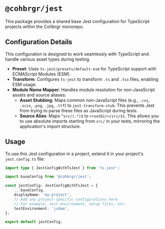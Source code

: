 # `@cohbrgr/jest`

This package provides a shared base Jest configuration for TypeScript projects within the Cohbrgr monorepo.

## Configuration Details

This configuration is designed to work seamlessly with TypeScript and handle various asset types during testing.

- **Preset**: Uses `ts-jest/presets/default-esm` for TypeScript support with ECMAScript Modules (ESM).
- **Transform**: Configures `ts-jest` to transform `.ts` and `.tsx` files, enabling ESM usage.
- **Module Name Mapper**: Handles module resolution for non-JavaScript assets and source aliases:
    - **Asset Stubbing**: Maps common non-JavaScript files (e.g., `.css`, `.scss`, `.png`, `.jpg`, `.ttf`) to `jest-transform-stub`. This prevents Jest from trying to parse these files as JavaScript during tests.
    - **Source Alias**: Maps `^src/(.*)$` to `<rootDir>/src/$1`. This allows you to use absolute imports starting from `src/` in your tests, mirroring the application's import structure.

## Usage

To use this Jest configuration in a project, extend it in your project's `jest.config.ts` file:

```typescript
import type { JestConfigWithTsJest } from 'ts-jest';

import baseConfig from '@cohbrgr/jest';

const jestConfig: JestConfigWithTsJest = {
    ...baseConfig,
    displayName: 'my-project',
    // Add any project-specific configurations here
    // For example, test environment, setup files, etc.
    testEnvironment: 'jsdom',
};

export default jestConfig;
```
